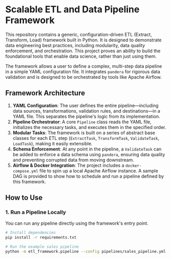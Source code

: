 # Scalable ETL and Data Pipeline Framework

This repository contains a generic, configuration-driven ETL (Extract, Transform, Load) framework built in Python. It is designed to demonstrate data engineering best practices, including modularity, data quality enforcement, and orchestration. This project proves an ability to build the foundational tools that enable data science, rather than just using them.

The framework allows a user to define a complex, multi-step data pipeline in a simple YAML configuration file. It integrates `pandera` for rigorous data validation and is designed to be orchestrated by tools like Apache Airflow.

## Framework Architecture

1.  **YAML Configuration**: The user defines the entire pipeline—including data sources, transformations, validation rules, and destinations—in a YAML file. This separates the pipeline's logic from its implementation.
2.  **Pipeline Orchestrator**: A core `Pipeline` class reads the YAML file, initializes the necessary tasks, and executes them in the specified order.
3.  **Modular Tasks**: The framework is built on a series of abstract base classes for each ETL step (`ExtractTask`, `TransformTask`, `ValidateTask`, `LoadTask`), making it easily extensible.
4.  **Schema Enforcement**: At any point in the pipeline, a `ValidateTask` can be added to enforce a data schema using `pandera`, ensuring data quality and preventing corrupted data from moving downstream.
5.  **Airflow & Docker Integration**: The project includes a `docker-compose.yml` file to spin up a local Apache Airflow instance. A sample DAG is provided to show how to schedule and run a pipeline defined by this framework.

## How to Use

### 1. Run a Pipeline Locally

You can run any pipeline directly using the framework's entry point.

```bash
# Install dependencies
pip install -r requirements.txt

# Run the example sales pipeline
python -m etl_framework.pipeline --config pipelines/sales_pipeline.yml
